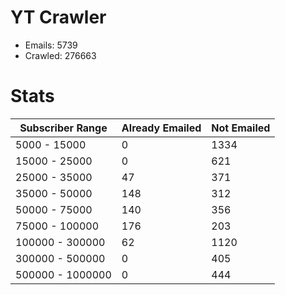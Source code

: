 # YT Crawler
- Emails: 5739
- Crawled: 276663

# Stats
| Subscriber Range  | Already Emailed | Not Emailed |
|-------|-------|-------|
| 5000 - 15000 | 0 | 1334 |
| 15000 - 25000 | 0 | 621 |
| 25000 - 35000 | 47 | 371 |
| 35000 - 50000 | 148 | 312 |
| 50000 - 75000 | 140 | 356 |
| 75000 - 100000 | 176 | 203 |
| 100000 - 300000 | 62 | 1120 |
| 300000 - 500000 | 0 | 405 |
| 500000 - 1000000 | 0 | 444 |
